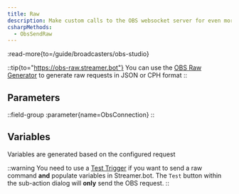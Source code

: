 ```yaml
---
title: Raw
description: Make custom calls to the OBS websocket server for even more control over your OBS Studio instance
csharpMethods:
  - ObsSendRaw
---
```


:read-more{to=/guide/broadcasters/obs-studio}

::tip{to="https://obs-raw.streamer.bot"}
You can use the [OBS Raw Generator](https://obs-raw.streamer.bot) to generate raw requests in JSON or CPH format
::

## Parameters
::field-group
  :parameter{name=ObsConnection}
::

## Variables
Variables are generated based on the configured request

::warning
You need to use a [Test Trigger](/api/triggers/core/test) if you want to send a raw command **and** populate variables in Streamer.bot. The `Test` button within the sub-action dialog will **only** send the OBS request.
::